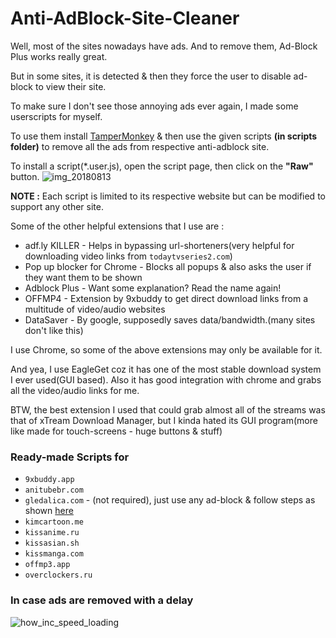 # Anti-AdBlock-Site-Cleaner

Well, most of the sites nowadays have ads. And to remove them, Ad-Block Plus works really great.

But in some sites, it is detected & then they force the user to disable ad-block to view their site.

To make sure I don't see those annoying ads ever again, I made some userscripts for myself.

To use them install [TamperMonkey](https://tampermonkey.net/) & then use the given scripts __(in scripts folder)__ to remove all the ads from respective anti-adblock site.

To install a script(*.user.js), open the script page, then click on the __"Raw"__ button.
![img_20180813](https://user-images.githubusercontent.com/17880848/44028720-716d9f6c-9f18-11e8-904e-9705422bdf8a.png)

__NOTE :__ Each script is limited to its respective website but can be modified to support any other site.

Some of the other helpful extensions that I use are :
- adf.ly KILLER                          - Helps in bypassing url-shorteners(very helpful for downloading video links from `todaytvseries2.com`)
- Pop up blocker for Chrome              - Blocks all popups & also asks the user if they want them to be shown
- Adblock Plus                           - Want some explanation? Read the name again!
- OFFMP4                                 - Extension by 9xbuddy to get direct download links from a multitude of video/audio websites
- DataSaver                              - By google, supposedly saves data/bandwidth.(many sites don't like this)

I use Chrome, so some of the above extensions may only be available for it.

And yea, I use EagleGet coz it has one of the most stable download system I ever used(GUI based). Also it has good integration with chrome
and grabs all the video/audio links for me.

BTW, the best extension I used that could grab almost all of the streams was that of xTream Download Manager, but I kinda hated its GUI program(more like made for touch-screens - huge buttons & stuff)

### Ready-made Scripts for

- `9xbuddy.app`
- `anitubebr.com`
- `gledalica.com` - (not required), just use any ad-block & follow steps as shown [here](https://github.com/gmastergreatee/Anti-AdBlock-Site-Cleaner/issues/1)
- `kimcartoon.me`
- `kissanime.ru`
- `kissasian.sh`
- `kissmanga.com`
- `offmp3.app`
- `overclockers.ru`

### In case ads are removed with a delay
![how_inc_speed_loading](https://user-images.githubusercontent.com/17880848/44036710-18c9f3de-9f30-11e8-900a-ea00836ac99a.gif)
